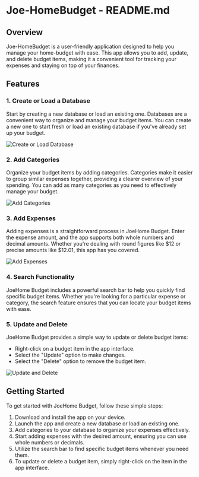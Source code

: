 # Joe-HomeBudget - README.md

## Overview

Joe-HomeBudget is a user-friendly application designed to help you manage your home-budget with ease. This app allows you to add, update, and delete budget items, making it a convenient tool for tracking your expenses and staying on top of your finances.

## Features

### 1. Create or Load a Database

Start by creating a new database or load an existing one. Databases are a convenient way to organize and manage your budget items. You can create a new one to start fresh or load an existing database if you've already set up your budget.

![Create or Load Database](image-link-here)

### 2. Add Categories

Organize your budget items by adding categories. Categories make it easier to group similar expenses together, providing a clearer overview of your spending. You can add as many categories as you need to effectively manage your budget.

![Add Categories](image-link-here)

### 3. Add Expenses

Adding expenses is a straightforward process in JoeHome Budget. Enter the expense amount, and the app supports both whole numbers and decimal amounts. Whether you're dealing with round figures like $12 or precise amounts like $12.01, this app has you covered.

![Add Expenses](image-link-here)

### 4. Search Functionality

JoeHome Budget includes a powerful search bar to help you quickly find specific budget items. Whether you're looking for a particular expense or category, the search feature ensures that you can locate your budget items with ease.

### 5. Update and Delete

JoeHome Budget provides a simple way to update or delete budget items:

- Right-click on a budget item in the app interface.
- Select the "Update" option to make changes.
- Select the "Delete" option to remove the budget item.

![Update and Delete](image-link-here)

## Getting Started

To get started with JoeHome Budget, follow these simple steps:

1. Download and install the app on your device.
2. Launch the app and create a new database or load an existing one.
3. Add categories to your database to organize your expenses effectively.
4. Start adding expenses with the desired amount, ensuring you can use whole numbers or decimals.
5. Utilize the search bar to find specific budget items whenever you need them.
6. To update or delete a budget item, simply right-click on the item in the app interface.








